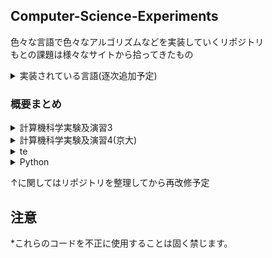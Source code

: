## Computer-Science-Experiments
色々な言語で色々なアルゴリズムなどを実装していくリポジトリ  <br>
もとの課題は様々なサイトから拾ってきたもの <br>

<details>

<summary> 実装されている言語(逐次追加予定) </summary>

Ocaml <br>
Python  <br>
MATLAB


</details>


### 概要まとめ

<details> 

<summary> 計算機科学実験及演習3 </summary>

概要

</details>



<details> 

<summary> 計算機科学実験及演習4(京大)  </summary>

3回生ゼミ(前期)での実装課題  <br>
音響信号処理について扱う

[markdownリンク](https://github.com/Taka0007/Computer-Science-Experiments/blob/main/Kyoto-u/Computer%20Science%20Experiments%20and%20Exercises%204/note.md)  <br>
[リポジトリリンク](https://github.com/Taka0007/Computer-Science-Experiments/tree/main/Kyoto-u/Computer%20Science%20Experiments%20and%20Exercises%204)


</details>



<details> 

<summary> te  </summary>

test


</details>



<details> 

<summary> Python  </summary>

test


</details>



↑に関してはリポジトリを整理してから再改修予定



## 注意
*これらのコードを不正に使用することは固く禁じます。
